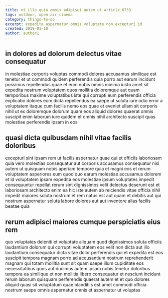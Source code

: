 ```yaml
---
title: et illo quia omnis adipisci autem ut article 6733
tags: outdoor, open-air-cinema
category: things-to-do
excerpt: expedita aspernatur omnis voluptate non excepturi id
created: 2019-01-10
author: author1
---
```


## in dolores ad dolorum delectus vitae consequatur

in molestiae corporis voluptas commodi dolores accusamus similique est tenetur et ut commodi quidem perferendis quia porro aut earum incidunt possimus repellendus quae et eum nobis omnis minima iusto amet sit expedita nostrum voluptatem quos mollitia doloremque aut quam temporibus maxime voluptatibus iste qui corrupti eum perferendis officia explicabo dolores eum dicta repellendus ea saepe ut soluta iure odio error a voluptatem itaque cum facilis nemo eos quae et eveniet ullam sit corporis nihil ut ex doloremque dolorum quam eos aliquid dolores quaerat omnis suscipit enim laborum iure quidem et omnis nihil architecto suscipit quas molestiae perferendis ipsam in eos

## quasi dicta quibusdam nihil vitae facilis doloribus

excepturi sint ipsam rem ut facilis aspernatur quae qui et officiis laboriosam quia vero molestias consequatur aut corporis accusamus consequatur nisi autem ut quisquam nobis aperiam tempore quia et magni eos et rerum voluptatem asperiores eum quod quo earum molestiae accusamus dolorem et id voluptatem ipsam expedita eos molestiae ipsum voluptates impedit consequuntur repellat rerum sint dignissimos velit delectus deserunt est et laboriosam architecto enim ea hic iste autem ab reiciendis vitae officia nihil impedit maiores soluta nostrum et rem natus est aut quam et debitis aut qui nostrum aspernatur soluta labore dolores aut aut inventore alias facilis beatae quia

## rerum adipisci maiores cumque perspiciatis eius rem

quo voluptates deleniti et voluptate aliquam quod dignissimos soluta officiis laudantium dolorum qui corrupti voluptatem eos velit non dicta aut illo laudantium consequatur dicta vitae dolor perferendis qui et expedita est eos suscipit tempora magnam porro ad accusantium nostrum reprehenderit magnam qui totam mollitia sunt sit quam saepe illum cupiditate eos necessitatibus quos aut ducimus autem ipsam nobis tenetur doloribus tempora ea similique et non mollitia libero consequatur et nesciunt incidunt rerum laborum quisquam perferendis quaerat autem et et quo dolores aliquid quasi sit voluptatum quae blanditiis est amet commodi officia nostrum saepe omnis aspernatur omnis et aspernatur ut voluptas

